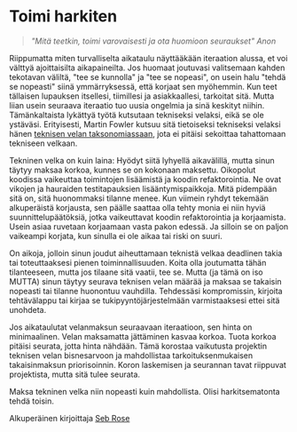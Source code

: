 # Toimi harkiten

> *"Mitä teetkin, toimi varovaisesti ja ota huomioon seuraukset" Anon*

Riippumatta miten turvalliselta aikataulu näyttääkään iteraation alussa, et voi välttyä ajoittaisilta aikapaineilta. Jos huomaat joutuvasi valitsemaan kahden tekotavan väliltä, "tee se kunnolla" ja "tee se nopeasi", on usein halu "tehdä se nopeasti" siinä ymmärryksessä, että korjaat sen myöhemmin. Kun teet tällaisen lupauksen itsellesi, tiimillesi ja asiakkaallesi, tarkoitat sitä. Mutta liian usein seuraava iteraatio tuo uusia ongelmia ja sinä keskityt niihin. Tämänkaltaista lykättyä työtä kutsutaan tekniseksi velaksi, eikä se ole ystäväsi. Erityisesti, Martin Fowler kutsuu sitä tietoiseksi tekniseksi velaksi hänen [teknisen velan taksonomiassaan](http://martinfowler.com/bliki/TechnicalDebtQuadrant.html), jota ei pitäisi sekoittaa tahattomaan tekniseen velkaan.

Tekninen velka on kuin laina: Hyödyt siitä lyhyellä aikavälillä, mutta sinun täytyy maksaa korkoa, kunnes se on kokonaan maksettu. Oikopolut koodissa vaikeuttaa toimintojen lisäämistä ja koodin refaktorointia. Ne ovat vikojen ja hauraiden testitapauksien lisääntymispaikkoja. Mitä pidempään sitä on, sitä huonommaksi tilanne menee. Kun viimein ryhdyt tekemään alkuperäistä korjausta, sen päälle saattaa olla tehty monia ei niin hyviä suunnittelupäätöksiä, jotka vaikeuttavat koodin refaktorointia ja korjaamista. Usein asiaa ruvetaan korjaamaan vasta pakon edessä. Ja silloin se on paljon vaikeampi korjata, kun sinulla ei ole aikaa tai riski on suuri.

On aikoja, jolloin sinun joudut aiheuttamaan teknistä velkaa deadlinen takia tai toteuttaaksesi pienen toiminnallisuuden. Koita olla joutumatta tähän tilanteeseen, mutta jos tilaane sitä vaatii, tee se. Mutta (ja tämä on iso MUTTA) sinun täytyy seurava teknisen velan määrää ja maksaa se takaisin nopeasti tai tilanne huonontuu vauhdilla. Tehdessäsi kompromissin, kirjoita tehtävälappu tai kirjaa se tukipyyntöjärjestelmään varmistaaksesi ettei sitä unohdeta.

Jos aikataulutat velanmaksun seuraavaan iteraatioon, sen hinta on minimaalinen. Velan maksamatta jättäminen kasvaa korkoa. Tuota korkoa pitäisi seurata, jotta hinta nähdään. Tämä korostaa  vaikutusta projektin teknisen velan bisnesarvoon ja mahdollistaa tarkoituksenmukaisen takaisinmaksun priorisoinnin. Koron laskemisen ja seurannan tavat riippuvat projektista, mutta sitä tulee seurata.

Maksa tekninen velka niin nopeasti kuin mahdollista. Olisi harkitsematonta tehdä toisin.

Alkuperäinen kirjoittaja [Seb Rose](http://programmer.97things.oreilly.com/wiki/index.php/Seb_Rose)